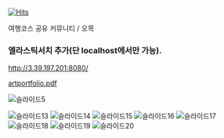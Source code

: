 [![Hits](https://hits.seeyoufarm.com/api/count/incr/badge.svg?url=https%3A%2F%2Fgithub.com%2Faqwsde321%2Fpj_public_test.git&count_bg=%2379C83D&title_bg=%23555555&icon=&icon_color=%23E7E7E7&title=hits&edge_flat=false)](https://hits.seeyoufarm.com)                    

여행코스 공유 커뮤니티 / 오목

### 엘라스틱서치 추가(단 localhost에서만 가능).
http://3.39.197.201:8080/

[artportfolio.pdf](https://github.com/aqwsde321/pj_public_test/files/10267713/artportfolio.pdf)

![슬라이드5](https://user-images.githubusercontent.com/109077040/206901363-2a86a2c2-549d-4f4c-9c19-61ddd188772c.PNG)

![슬라이드13](https://user-images.githubusercontent.com/109077040/206901375-c3fa627e-71b6-4acb-ae31-249655e9b2f5.PNG)
![슬라이드14](https://user-images.githubusercontent.com/109077040/206901376-d7200ce6-9133-46a0-8b8c-05ea87350082.PNG)
![슬라이드15](https://user-images.githubusercontent.com/109077040/206901377-1ebecb21-8050-409a-9f93-e2c5730c5b61.PNG)
![슬라이드16](https://user-images.githubusercontent.com/109077040/206901378-20b1ba91-debd-49ca-b044-8f09a5cc337c.PNG)
![슬라이드17](https://user-images.githubusercontent.com/109077040/206901379-1f27f10e-1590-42af-9ce1-934292d9b99c.PNG)
![슬라이드18](https://user-images.githubusercontent.com/109077040/206901383-7384c947-fdc9-4dce-823a-ce574432a4c7.PNG)
![슬라이드19](https://user-images.githubusercontent.com/109077040/206901385-d556adc0-127e-4a12-b64b-2e16a282fae4.PNG)
![슬라이드20](https://user-images.githubusercontent.com/109077040/206901386-b0e3147f-4a91-4b22-80a3-4548975df02f.PNG)

